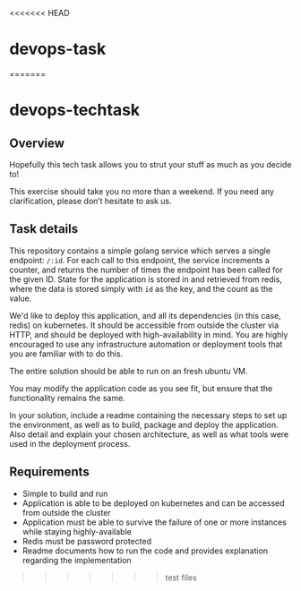 <<<<<<< HEAD
# devops-task
=======
# devops-techtask

## Overview

Hopefully this tech task allows you to strut your stuff as much as you decide to!

This exercise should take you no more than a weekend. If you need any clarification, please don’t hesitate to ask us.

## Task details

This repository contains a simple golang service which serves a single endpoint: `/:id`. For each call to this endpoint, the service increments a counter, and returns the number of times the endpoint has been called for the given ID. State for the application is stored in and retrieved from redis, where the data is stored simply with `id` as the key, and the count as the value.

We'd like to deploy this application, and all its dependencies (in this case, redis) on kubernetes. It should be accessible from outside the cluster via HTTP, and should be deployed with high-availability in mind. You are highly encouraged to use any infrastructure automation or deployment tools that you are familiar with to do this. 

The entire solution should be able to run on an fresh ubuntu VM.

You may modify the application code as you see fit, but ensure that the functionality remains the same.

In your solution, include a readme containing the necessary steps to set up the environment, as well as to build, package and deploy the application. Also detail and explain your chosen architecture, as well as what tools were used in the deployment process.

## Requirements

- Simple to build and run
- Application is able to be deployed on kubernetes and can be accessed from outside the cluster
- Application must be able to survive the failure of one or more instances while staying highly-available
- Redis must be password protected
- Readme documents how to run the code and provides explanation regarding the implementation

>>>>>>> test files
